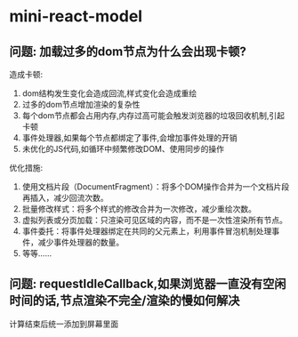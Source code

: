 # mini-react-model

## 问题: 加载过多的dom节点为什么会出现卡顿?

造成卡顿:
1. dom结构发生变化会造成回流,样式变化会造成重绘
2. 过多的dom节点增加渲染的复杂性
3. 每个dom节点都会占用内存,内存过高可能会触发浏览器的垃圾回收机制,引起卡顿
4. 事件处理器,如果每个节点都绑定了事件,会增加事件处理的开销
5. 未优化的JS代码,如循环中频繁修改DOM、使用同步的操作

优化措施:
1. 使用文档片段（DocumentFragment）：将多个DOM操作合并为一个文档片段再插入，减少回流次数。
2. 批量修改样式：将多个样式的修改合并为一次修改，减少重绘次数。
3. 虚拟列表或分页加载：只渲染可见区域的内容，而不是一次性渲染所有节点。
4. 事件委托：将事件处理器绑定在共同的父元素上，利用事件冒泡机制处理事件，减少事件处理器的数量。
5. 等等......

## 问题: requestIdleCallback,如果浏览器一直没有空闲时间的话,节点渲染不完全/渲染的慢如何解决

计算结束后统一添加到屏幕里面
